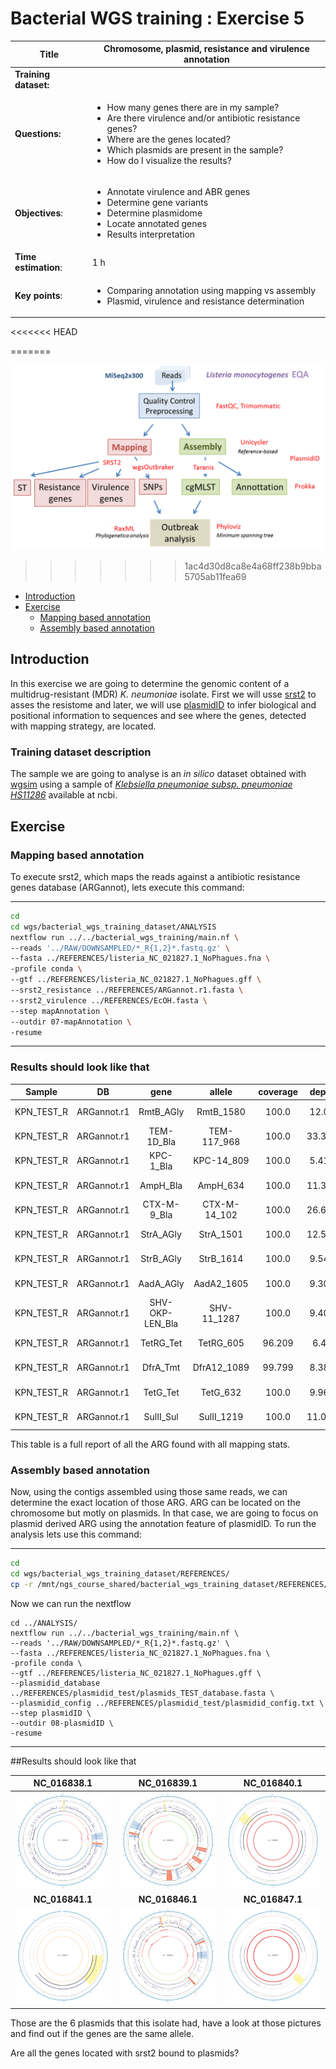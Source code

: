 # Bacterial WGS training : Exercise 5

<div class="tables-start"></div>

|**Title**| Chromosome, plasmid, resistance and virulence annotation|
|---------|-------------------------------------------|
|**Training dataset:**|                                |
|**Questions:**| <ul><li>How many genes there are in my sample?</li><li>Are there virulence and/or antibiotic resistance genes?</li><li>Where are the genes located?</li><li>Which plasmids are present in the sample?</li><li>How do I visualize the results?</li></ul>|
|**Objectives**:|<ul><li>Annotate virulence and ABR genes</li><li>Determine gene variants</li><li>Determine plasmidome</li><li>Locate annotated genes</li><li>Results interpretation</li></ul>|
|**Time estimation**:| 1 h|
|**Key points**:|<ul><li>Comparing annotation using mapping vs assembly</li><li>Plasmid, virulence and resistance determination</li></ul>|
<<<<<<< HEAD

=======

  <p align="center"><img src="img/bacterial_wgs_training.png" alt="Fastqc_1" width="500"></p>


>>>>>>> 1ac4d30d8ca8e4a68ff238b9bba5705ab11fea69
- [Introduction](#introduction)
- [Exercise](#exercise)
    - [Mapping based annotation](#mapping-based-annotation)
    - [Assembly based annotation](#assembly-based-annotation)

<div class="tables-start"></div>

## Introduction

In this exercise we are going to determine the genomic content of a multidrug-resistant (MDR) *K. neumoniae* isolate.
First we will usse [srst2](https://github.com/katholt/srst2) to asses the resistome and later, we will use [plasmidID](https://github.com/BU-ISCIII/plasmidID) to infer biological and positional information to sequences and see where the genes, detected with mapping strategy, are located.

### Training dataset description
The sample we are going to analyse is an *in silico* dataset obtained with [wgsim](https://github.com/lh3/wgsim) using a sample of [*Klebsiella pneumoniae subsp. pneumoniae HS11286*](https://www.ncbi.nlm.nih.gov/genome/?term=klebsiella+pneumoniae) available at ncbi.

## Exercise

### Mapping based annotation

To execute srst2, which maps the reads against a antibiotic resistance genes database (ARGannot), lets execute this command:

------

```Bash
cd
cd wgs/bacterial_wgs_training_dataset/ANALYSIS
nextflow run ../../bacterial_wgs_training/main.nf \ 
--reads '../RAW/DOWNSAMPLED/*_R{1,2}*.fastq.gz' \
--fasta ../REFERENCES/listeria_NC_021827.1_NoPhagues.fna \
-profile conda \
--gtf ../REFERENCES/listeria_NC_021827.1_NoPhagues.gff \
--srst2_resistance ../REFERENCES/ARGannot.r1.fasta \
--srst2_virulence ../REFERENCES/EcOH.fasta \
--step mapAnnotation \
--outdir 07-mapAnnotation \
-resume
```
------


### Results should look like that


| Sample | DB | gene | allele | coverage | depth | diffs | uncertainty | divergence | length | maxMAF | clusterid | seqid | annotation |
| :---: | :---: | :---: | :---: | :---: | :---: | :---: | :---: | :---: | :---: | :---: | :---: | :---: | :---: |
| KPN_TEST_R | ARGannot.r1 | RmtB_AGly | RmtB_1580 | 100.0 | 12.09 | 1snp |  | 0.132 | 756 | 0.125 | 309 | 1580 | no;no;RmtB;AGly;AB263754;2843-3598;756 |
| KPN_TEST_R | ARGannot.r1 | TEM-1D_Bla | TEM-117_968 | 100.0 | 33.386 | 2snp |  | 0.262 | 764 | 0.382 | 205 | 968 | no;no;TEM-117;Bla;AY130282;1-764;764 |
| KPN_TEST_R | ARGannot.r1 | KPC-1_Bla | KPC-14_809 | 100.0 | 5.412 | 1indel |  | 0.0 | 876 | 0.333 | 184 | 809 | no;no;KPC-14;Bla;JX524191;396-1271;876 |
| KPN_TEST_R | ARGannot.r1 | AmpH_Bla | AmpH_634 | 100.0 | 11.373 | 14snp |  | 1.206 | 1161 | 0.143 | 86 | 634 | no;no;AmpH;Bla;CP003785;4208384-4209544;1161 |
| KPN_TEST_R | ARGannot.r1 | CTX-M-9_Bla | CTX-M-14_102 | 100.0 | 26.676 | 1snp |  | 0.114 | 876 | 0.412 | 190 | 102 | no;yes;CTX-M-14;Bla;AF252622;1741-2616;876 |
| KPN_TEST_R | ARGannot.r1 | StrA_AGly | StrA_1501 | 100.0 | 12.502 | 2snp |  | 0.249 | 804 | 0.167 | 263 | 1501 | no;no;StrA;AGly;AJ627643;3725-4528;804 |
| KPN_TEST_R | ARGannot.r1 | StrB_AGly | StrB_1614 | 100.0 | 9.545 | 1snp |  | 0.119 | 837 | 0.167 | 227 | 1614 | no;no;StrB;AGly;KR091911;169145-169981;837 |
| KPN_TEST_R | ARGannot.r1 | AadA_AGly | AadA2_1605 | 100.0 | 9.306 | 2snp |  | 0.256 | 780 | 0.167 | 229 | 1605 | yes;no;AadA2;AGly;X68227;166-945;780 |
| KPN_TEST_R | ARGannot.r1 | SHV-OKP-LEN_Bla | SHV-11_1287 | 100.0 | 9.401 |  |  | 0.0 | 861 | 0.143 | 164 | 1287 | yes;no;SHV-11;Bla;HM751098;1-861;861 |
| KPN_TEST_R | ARGannot.r1 | TetRG_Tet | TetRG_605 | 96.209 | 6.48 | 10snp24holes | edge0.0 | 1.642 | 633 | 0.5 | 373 | 605 | no;no;TetRG;Tet;S52438;113-745;633 |
| KPN_TEST_R | ARGannot.r1 | DfrA_Tmt | DfrA12_1089 | 99.799 | 8.389 | 1indel |  | 0.0 | 498 | 0.143 | 418 | 1089 | yes;no;DfrA12;Tmt;Z21672;310-807;498 |
| KPN_TEST_R | ARGannot.r1 | TetG_Tet | TetG_632 | 100.0 | 9.963 |  |  | 0.0 | 1176 | 0.25 | 80 | 632 | no;no;TetG;Tet;NC_010410;3672607-3671432;1176 |
| KPN_TEST_R | ARGannot.r1 | SulII_Sul | SulII_1219 | 100.0 | 11.094 | 1snp |  | 0.123 | 816 | 0.2 | 256 | 1219 | no;no;SulII;Sul;KR091911;167466-168281;816 |


This table is a full report of all the ARG found with all mapping stats.

### Assembly based annotation

Now, using the contigs assembled using those same reads, we can determine the exact location of those ARG. ARG can be located on the chromosome but motly on plasmids. In that case, we are going to focus on plasmid derived ARG using the annotation feature of plasmidID. To run the analysis lets use this command:

------

```Bash
cd
cd wgs/bacterial_wgs_training_dataset/REFERENCES/
cp -r /mnt/ngs_course_shared/bacterial_wgs_training_dataset/REFERENCES/plasmidid_test .
```

Now we can run the nextflow 

```
cd ../ANALYSIS/
nextflow run ../../bacterial_wgs_training/main.nf \ 
--reads '../RAW/DOWNSAMPLED/*_R{1,2}*.fastq.gz' \
--fasta ../REFERENCES/listeria_NC_021827.1_NoPhagues.fna \
-profile conda \
--gtf ../REFERENCES/listeria_NC_021827.1_NoPhagues.gff \
--plasmidid_database ../REFERENCES/plasmidid_test/plasmids_TEST_database.fasta \
--plasmidid_config ../REFERENCES/plasmidid_test/plasmidid_config.txt \
--step plasmidID \
--outdir 08-plasmidID \
-resume
```

------


##Results should look like that

| NC_016838.1 | NC_016839.1 | NC_016840.1 |
| :---: | :---: | :---: |
| ![](img/KPN_TEST_R_paired_NC_016838.1.png) | ![](img/KPN_TEST_R_paired_NC_016839.1.png) | ![](img/KPN15_000240185_NC_016840.1.png) |
| **NC_016841.1** | **NC_016846.1** | **NC_016847.1** |
![](img/KPN15_000240185_NC_016841.1.png) | ![](img/KPN_TEST_R_paired_NC_016846.1.png) | ![](img/KPN15_000240185_NC_016847.1.png) |

Those are the 6 plasmids that this isolate had, have a look at those pictures and find out if the genes are the same allele.

Are all the genes located with srst2 bound to plasmids?
